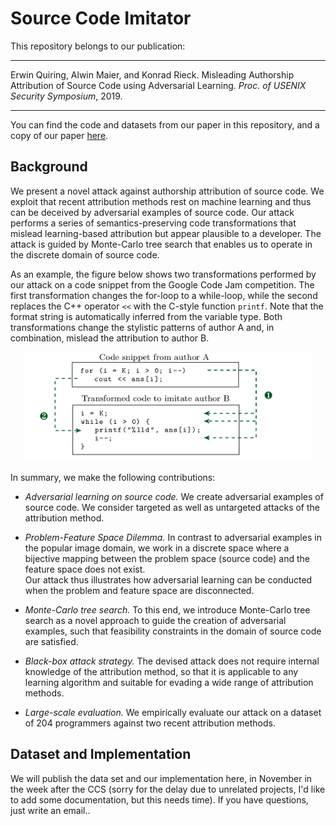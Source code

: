 # Source Code Imitator

This repository belongs to our publication:

---

Erwin Quiring, Alwin Maier, and Konrad Rieck. Misleading Authorship Attribution of Source Code using Adversarial Learning. *Proc. of USENIX Security Symposium*, 2019.

---

You can find the code and datasets from our paper in this repository, and a copy of our paper
[here](https://arxiv.org/abs/1905.12386).

## Background
We present a novel attack against authorship
attribution of source code.
We exploit that recent attribution methods rest on machine learning and
thus can be deceived by adversarial examples of source code.
Our attack performs a series of semantics-preserving
code transformations that mislead learning-based attribution but appear
plausible to a developer.
The attack is guided by Monte-Carlo tree search that enables us to
operate in the discrete domain of source code.

As an example, the figure below shows two
transformations performed by our attack on a code snippet from the
Google Code Jam competition. The first transformation changes the for-loop
to a while-loop, while the second replaces the C++ operator `<<`
with the C-style function `printf`. Note that the format string
is automatically inferred from the variable type.  Both
transformations change the stylistic patterns of author A and, in
combination, mislead the attribution to author B.

<p align="center">
<img src="./intro-imitator.jpg" width="458" height="175" alt="Example of our attack" />
</p>

In summary, we make the following contributions:
- *Adversarial learning on source code.* We create adversarial examples
of source code. We consider targeted as well as untargeted attacks of the attribution method.

-  *Problem-Feature Space Dilemma.*
In contrast to adversarial examples in the popular image domain, we
work in a discrete space where a bijective mapping between the problem space
(source code) and the feature space does not exist.  
Our attack thus illustrates how adversarial learning can be conducted when the problem and feature space are disconnected.

- *Monte-Carlo tree search.* To this end, we introduce Monte-Carlo tree search as a novel approach to guide the creation of adversarial examples, such that feasibility constraints in the domain of source code are satisfied.

- *Black-box attack strategy.* The devised attack does not require internal knowledge of the attribution method, so that it is applicable to any learning algorithm and suitable for evading a wide range of attribution methods.

- *Large-scale evaluation.* We empirically evaluate our attack on a dataset of 204 programmers against two recent attribution methods.

## Dataset and Implementation

We will publish the data set and our implementation here,
in November in the week after the CCS (sorry for the delay due to unrelated projects, I'd like to add some documentation, but this needs time).
If you have questions, just write an email..
